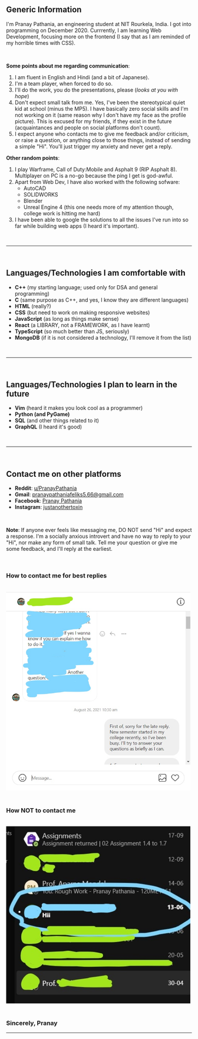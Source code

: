 ## **Generic Information**

I'm Pranay Pathania, an engineering student at NIT Rourkela, India. I got into programming on December 2020. Currrently, I am learning Web Development, focusing more on the frontend (I say that as I am reminded of my horrible times with CSS). 

<br>

**Some points about me regarding communication**:
1. I am fluent in English and Hindi (and a bit of Japanese).
2. I'm a team player, when forced to do so.
3. I'll do the work, you do the presentations, please (*looks at you with hope*)
4. Don't expect small talk from me. Yes, I've been the stereotypical quiet kid at school (minus the MP5). I have basically zero social skills and I'm not working on it (same reason why I don't have my face as the profile picture). This is excused for my friends, if they exist in the future (acquaintances and people on social platforms don't count).
5. I expect anyone who contacts me to give me feedback and/or criticism, or raise a question, or anything close to those things, instead of sending a simple "Hi". You'll just trigger my anxiety and never get a reply.

**Other random points**:
1. I play Warframe, Call of Duty:Mobile and Asphalt 9 (RIP Asphalt 8). Multiplayer on PC is a no-go because the ping I get is god-awful.
2. Apart from Web Dev, I have also worked with the following sofware:
    - AutoCAD
    - SOLIDWORKS
    - Blender
    - Unreal Engine 4 (this one needs more of my attention though, college work is hitting me hard)
3. I have been able to google the solutions to all the issues I've run into so far while building web apps (I heard it's important).


<br>

---

<br>

## **Languages/Technologies I am comfortable with**
- **C++** (my starting language; used only for DSA and general programming)
- **C** (same purpose as C++, and yes, I know they are different languages)
- **HTML** (really?)
- **CSS** (but need to work on making responsive websites)
- **JavaScript** (as long as things make sense)
- **React** (a LIBRARY, not a FRAMEWORK, as I have learnt)
- **TypeScript** (so much better than JS, seriously)
- **MongoDB** (if it is not considered a technology, I'll remove it from the list)

<br>

---

<br>

## **Languages/Technologies I plan to learn in the future**
- **Vim** (heard it makes you look cool as a programmer)
- **Python (and PyGame)**
- **SQL** (and other things related to it)
- **GraphQL** (I heard it's good)

<br>

---

<br>

## **Contact me on other platforms**
- **Reddit**: [u/PranayPathania](https://www.reddit.com/user/PranayPathania)
- **Gmail**: pranaypathaniafeliks5.66@gmail.com
- **Facebook**: [Pranay Pathania](https://www.facebook.com/pranay.pathania1/)
- **Instagram**: [justanothertoxin](https://www.instagram.com/justanothertoxin/)

<br>

**Note**: If anyone ever feels like messaging me, DO NOT send "Hi" and expect a response. I'm a socially anxious introvert and have no way to reply to your "Hi", nor make any form of small talk. Tell me your question or give me some feedback, and I'll reply at the earliest. 

<br>

### **How to contact me for best replies**

<br>

<img src="./pictures/HowToContactMe.jpg" alt="How to contact me" width="500">

<br>
<br>

### **How NOT to contact me**

<br>

<img src="./pictures/HowNotToContactMe.jpg" alt="How to contact me" width="500">

<br>
<br>

### Sincerely, Pranay
---



<!--
**pranay-pathania/pranay-pathania** is a ✨ _special_ ✨ repository because its `README.md` (this file) appears on your GitHub profile.

Here are some ideas to get you started:

- 🔭 I’m currently working on ...
- 🌱 I’m currently learning ...
- 👯 I’m looking to collaborate on ...
- 🤔 I’m looking for help with ...
- 💬 Ask me about ...
- 📫 How to reach me: ...
- 😄 Pronouns: ...
- ⚡ Fun fact: ...
-->
